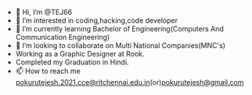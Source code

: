 - 👋 Hi, I’m @TEJ66
- 👀 I’m interested in coding,hacking,code developer
- 🌱 I’m currently learning Bachelor of Engineering(Computers And Communication Engineering)
- 💞️ I’m looking to collaborate on Multi National Companies(MNC's)
- Working as a Graphic Designer at Rook.
- Completed my Graduation in Hindi.
- 📫 How to reach me pokurutejesh.2021.cce@ritchennai.edu.in(or)pokurutejesh@gmail.com

<!---
TEJ66/TEJ66 is a ✨ special ✨ repository because its `README.md` (this file) appears on your GitHub profile.
You can click the Preview link to take a look at your changes.
--->
